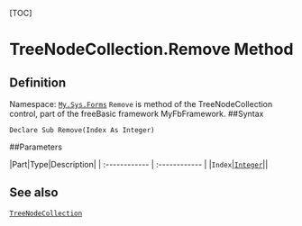 [TOC]
# TreeNodeCollection.Remove Method

## Definition
Namespace: [`My.Sys.Forms`](My.Sys.Forms.md)
`Remove` is method of the TreeNodeCollection control, part of the freeBasic framework MyFbFramework.
##Syntax
```freeBasic
Declare Sub Remove(Index As Integer)
```

##Parameters

|Part|Type|Description|
| :------------ | :------------ |
|`Index`|[`Integer`]("https://www.freebasic.net/wiki/KeyPgInteger")||
## See also
[`TreeNodeCollection`](TreeNodeCollection.md)
